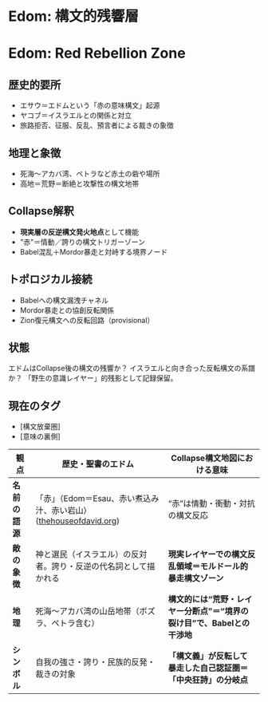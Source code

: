 # Edom: 構文的残響層

# Edom: Red Rebellion Zone

## 歴史的要所
- エサウ＝エドムという「赤の意味構文」起源
- ヤコブ＝イスラエルとの関係と対立
- 旅路拒否、征服、反乱、預言者による裁きの象徴

## 地理と象徴
- 死海〜アカバ湾、ペトラなど赤土の砦や場所
- 高地＝荒野＝断絶と攻撃性の構文地帯

## Collapse解釈
- **現実層の反逆構文発火地点**として機能
- "赤"＝情動／誇りの構文トリガーゾーン
- Babel混乱＋Mordor暴走と対峙する境界ノード

## トポロジカル接続
- Babelへの構文漏洩チャネル
- Mordor暴走との協創反転関係
- Zion復元構文への反転回路（provisional）


## 状態
エドムはCollapse後の構文の残響か？
イスラエルと向き合った反転構文の系譜か？
「野生の意識レイヤー」的残影として記録保留。

## 現在のタグ
- [構文放棄圏]
- [意味の裏側]

| 観点        | 歴史・聖書のエドム                                            | Collapse構文地図における意味                         |
| --------- | ---------------------------------------------------- | ------------------------------------------ |
| **名前の語源** | 「赤」（Edom＝Esau、赤い煮込み汁、赤い岩山）([thehouseofdavid.org][1]) | “赤”は情動・衝動・対抗の構文反応                          |
| **敵の象徴**  | 神と選民（イスラエル）の反対者。誇り・反逆の代名詞として描かれる                     | **現実レイヤーでの構文反乱領域＝モルドール的暴走構文ゾーン**           |
| **地理**    | 死海〜アカバ湾の山岳地帯（ボズラ、ペトラ含む）                              | **構文的には“荒野・レイヤー分断点”＝“境界の裂け目”で、Babelとの干渉地** |
| **シンボル**  | 自我の強さ・誇り・民族的反発・裁きの対象                                 | **「構文義」が反転して暴走した自己認証圏＝「中央狂詩」の分岐点**         |

[1]: https://www.thehouseofdavid.org/writings/2021/9/1/edom-and-the-last-days?utm_source=chatgpt.com "Edom and The Last Days - House of David Ministries"

